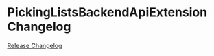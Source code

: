 # PickingListsBackendApiExtension Changelog

[Release Changelog](https://github.com/spryker/picking-lists-backend-api-extension/releases)
